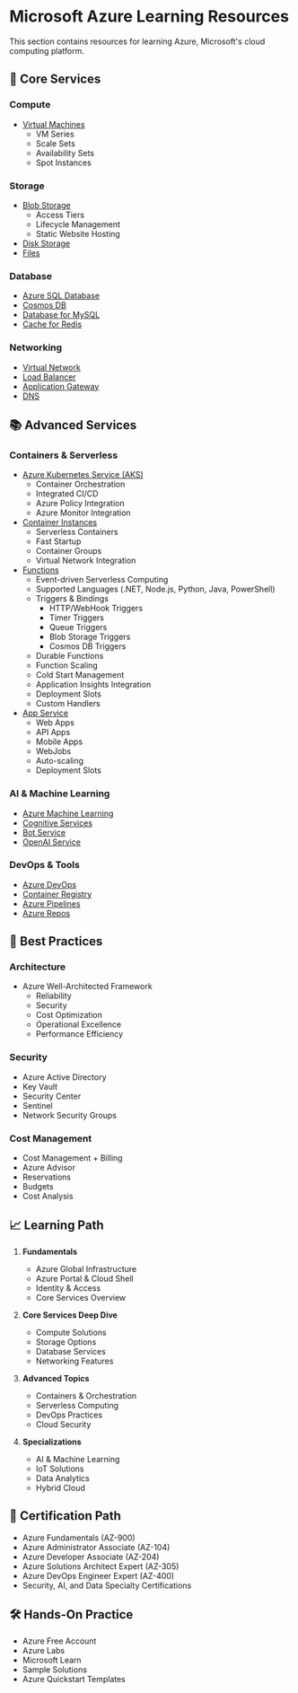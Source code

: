 # Microsoft Azure Learning Resources

This section contains resources for learning Azure, Microsoft's cloud computing platform.

## 🚀 Core Services

### Compute
- [Virtual Machines](https://azure.microsoft.com/services/virtual-machines/)
  - VM Series
  - Scale Sets
  - Availability Sets
  - Spot Instances
  
### Storage
- [Blob Storage](https://azure.microsoft.com/services/storage/blobs/)
  - Access Tiers
  - Lifecycle Management
  - Static Website Hosting
- [Disk Storage](https://azure.microsoft.com/services/storage/disks/)
- [Files](https://azure.microsoft.com/services/storage/files/)

### Database
- [Azure SQL Database](https://azure.microsoft.com/services/sql-database/)
- [Cosmos DB](https://azure.microsoft.com/services/cosmos-db/)
- [Database for MySQL](https://azure.microsoft.com/services/mysql/)
- [Cache for Redis](https://azure.microsoft.com/services/cache/)

### Networking
- [Virtual Network](https://azure.microsoft.com/services/virtual-network/)
- [Load Balancer](https://azure.microsoft.com/services/load-balancer/)
- [Application Gateway](https://azure.microsoft.com/services/application-gateway/)
- [DNS](https://azure.microsoft.com/services/dns/)

## 📚 Advanced Services

### Containers & Serverless
- [Azure Kubernetes Service (AKS)](https://azure.microsoft.com/services/kubernetes-service/)
  - Container Orchestration
  - Integrated CI/CD
  - Azure Policy Integration
  - Azure Monitor Integration
- [Container Instances](https://azure.microsoft.com/services/container-instances/)
  - Serverless Containers
  - Fast Startup
  - Container Groups
  - Virtual Network Integration
- [Functions](https://azure.microsoft.com/services/functions/)
  - Event-driven Serverless Computing
  - Supported Languages (.NET, Node.js, Python, Java, PowerShell)
  - Triggers & Bindings
    - HTTP/WebHook Triggers
    - Timer Triggers
    - Queue Triggers
    - Blob Storage Triggers
    - Cosmos DB Triggers
  - Durable Functions
  - Function Scaling
  - Cold Start Management
  - Application Insights Integration
  - Deployment Slots
  - Custom Handlers
- [App Service](https://azure.microsoft.com/services/app-service/)
  - Web Apps
  - API Apps
  - Mobile Apps
  - WebJobs
  - Auto-scaling
  - Deployment Slots

### AI & Machine Learning
- [Azure Machine Learning](https://azure.microsoft.com/services/machine-learning/)
- [Cognitive Services](https://azure.microsoft.com/services/cognitive-services/)
- [Bot Service](https://azure.microsoft.com/services/bot-services/)
- [OpenAI Service](https://learn.microsoft.com/en-us/azure/ai-services/openai/)

### DevOps & Tools
- [Azure DevOps](https://azure.microsoft.com/services/devops/)
- [Container Registry](https://azure.microsoft.com/services/container-registry/)
- [Azure Pipelines](https://azure.microsoft.com/services/devops/pipelines/)
- [Azure Repos](https://azure.microsoft.com/services/devops/repos/)

## 🔧 Best Practices

### Architecture
- Azure Well-Architected Framework
  - Reliability
  - Security
  - Cost Optimization
  - Operational Excellence
  - Performance Efficiency

### Security
- Azure Active Directory
- Key Vault
- Security Center
- Sentinel
- Network Security Groups

### Cost Management
- Cost Management + Billing
- Azure Advisor
- Reservations
- Budgets
- Cost Analysis

## 📈 Learning Path

1. **Fundamentals**
   - Azure Global Infrastructure
   - Azure Portal & Cloud Shell
   - Identity & Access
   - Core Services Overview

2. **Core Services Deep Dive**
   - Compute Solutions
   - Storage Options
   - Database Services
   - Networking Features

3. **Advanced Topics**
   - Containers & Orchestration
   - Serverless Computing
   - DevOps Practices
   - Cloud Security

4. **Specializations**
   - AI & Machine Learning
   - IoT Solutions
   - Data Analytics
   - Hybrid Cloud

## 🎯 Certification Path
- Azure Fundamentals (AZ-900)
- Azure Administrator Associate (AZ-104)
- Azure Developer Associate (AZ-204)
- Azure Solutions Architect Expert (AZ-305)
- Azure DevOps Engineer Expert (AZ-400)
- Security, AI, and Data Specialty Certifications

## 🛠️ Hands-On Practice
- Azure Free Account
- Azure Labs
- Microsoft Learn
- Sample Solutions
- Azure Quickstart Templates

